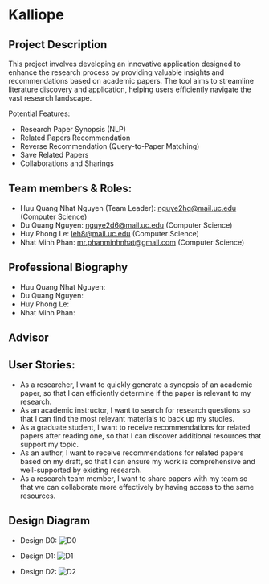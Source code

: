 # Kalliope

## Project Description
This project involves developing an innovative application designed to enhance the research process by providing valuable insights and recommendations based on academic papers. The tool aims to streamline literature discovery and application, helping users efficiently navigate the vast research landscape.

Potential Features:
- Research Paper Synopsis (NLP)
- Related Papers Recommendation
- Reverse Recommendation (Query-to-Paper Matching)
- Save Related Papers
- Collaborations and Sharings

## Team members & Roles:
- Huu Quang Nhat Nguyen (Team Leader): nguye2hq@mail.uc.edu (Computer Science)
- Du Quang Nguyen: nguye2d6@mail.uc.edu (Computer Science)
- Huy Phong Le: leh8@mail.uc.edu (Computer Science)
- Nhat Minh Phan: mr.phanminhnhat@gmail.com (Computer Science)

## Professional Biography
- Huu Quang Nhat Nguyen:
- Du Quang Nguyen: 
- Huy Phong Le:
- Nhat Minh Phan: 

## Advisor

## User Stories:
- As a researcher, I want to quickly generate a synopsis of an academic paper, so that I can efficiently determine if the paper is relevant to my research.
- As an academic instructor, I want to search for research questions so that I can find the most relevant materials to back up my studies.
- As a graduate student, I want to receive recommendations for related papers after reading one, so that I can discover additional resources that support my topic.
- As an author, I want to receive recommendations for related papers based on my draft, so that I can ensure my work is comprehensive and well-supported by existing research.
- As a research team member, I want to share papers with my team so that we can collaborate more effectively by having access to the same resources.

## Design Diagram
- Design D0:
![D0](https://github.com/user-attachments/assets/daeec297-4452-49c5-8f3c-3c14a7a36258)

- Design D1:
![D1](https://github.com/user-attachments/assets/000b758f-184e-41a9-b1ce-cde6e628d6be)

- Design D2:
![D2](https://github.com/user-attachments/assets/25afdfee-5d70-4c59-b55f-f197c5abba28)


